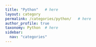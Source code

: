 ```yaml
---
title: "Python"   # here
layout: category
permalink: /categories/python/   # here
author_profile: true
taxonomy: Python  # here
sidebar:
  nav: "categories"
---
```

